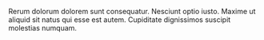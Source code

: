 Rerum dolorum dolorem sunt consequatur. Nesciunt optio iusto. Maxime ut aliquid sit natus qui esse est autem. Cupiditate dignissimos suscipit molestias numquam.